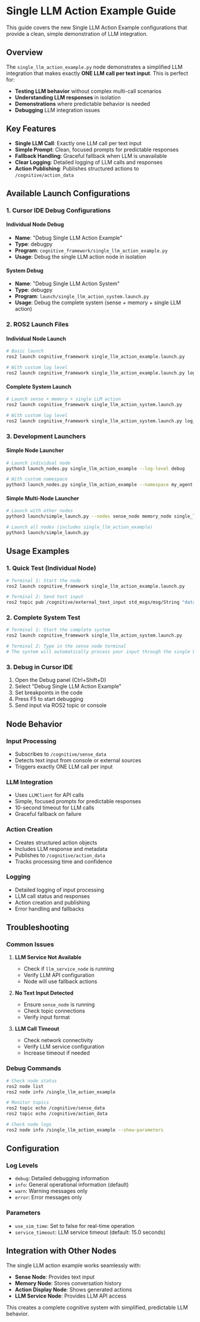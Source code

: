 # Single LLM Action Example Guide

This guide covers the new Single LLM Action Example configurations that provide a clean, simple demonstration of LLM integration.

## Overview

The `single_llm_action_example.py` node demonstrates a simplified LLM integration that makes exactly **ONE LLM call per text input**. This is perfect for:

- **Testing LLM behavior** without complex multi-call scenarios
- **Understanding LLM responses** in isolation
- **Demonstrations** where predictable behavior is needed
- **Debugging** LLM integration issues

## Key Features

- **Single LLM Call**: Exactly one LLM call per text input
- **Simple Prompt**: Clean, focused prompts for predictable responses
- **Fallback Handling**: Graceful fallback when LLM is unavailable
- **Clear Logging**: Detailed logging of LLM calls and responses
- **Action Publishing**: Publishes structured actions to `/cognitive/action_data`

## Available Launch Configurations

### 1. Cursor IDE Debug Configurations

#### Individual Node Debug
- **Name**: "Debug Single LLM Action Example"
- **Type**: debugpy
- **Program**: `cognitive_framework/single_llm_action_example.py`
- **Usage**: Debug the single LLM action node in isolation

#### System Debug
- **Name**: "Debug Single LLM Action System"
- **Type**: debugpy
- **Program**: `launch/single_llm_action_system.launch.py`
- **Usage**: Debug the complete system (sense + memory + single LLM action)

### 2. ROS2 Launch Files

#### Individual Node Launch
```bash
# Basic launch
ros2 launch cognitive_framework single_llm_action_example.launch.py

# With custom log level
ros2 launch cognitive_framework single_llm_action_example.launch.py log_level:=debug
```

#### Complete System Launch
```bash
# Launch sense + memory + single LLM action
ros2 launch cognitive_framework single_llm_action_system.launch.py

# With custom log level
ros2 launch cognitive_framework single_llm_action_system.launch.py log_level:=debug
```

### 3. Development Launchers

#### Simple Node Launcher
```bash
# Launch individual node
python3 launch_nodes.py single_llm_action_example --log-level debug

# With custom namespace
python3 launch_nodes.py single_llm_action_example --namespace my_agent
```

#### Simple Multi-Node Launcher
```bash
# Launch with other nodes
python3 launch/simple_launch.py --nodes sense_node memory_node single_llm_action_example

# Launch all nodes (includes single_llm_action_example)
python3 launch/simple_launch.py
```

## Usage Examples

### 1. Quick Test (Individual Node)
```bash
# Terminal 1: Start the node
ros2 launch cognitive_framework single_llm_action_example.launch.py

# Terminal 2: Send test input
ros2 topic pub /cognitive/external_text_input std_msgs/msg/String "data: 'Hello, how are you?'"
```

### 2. Complete System Test
```bash
# Terminal 1: Start the complete system
ros2 launch cognitive_framework single_llm_action_system.launch.py

# Terminal 2: Type in the sense node terminal
# The system will automatically process your input through the single LLM action
```

### 3. Debug in Cursor IDE
1. Open the Debug panel (Ctrl+Shift+D)
2. Select "Debug Single LLM Action Example"
3. Set breakpoints in the code
4. Press F5 to start debugging
5. Send input via ROS2 topic or console

## Node Behavior

### Input Processing
- Subscribes to `/cognitive/sense_data`
- Detects text input from console or external sources
- Triggers exactly ONE LLM call per input

### LLM Integration
- Uses `LLMClient` for API calls
- Simple, focused prompts for predictable responses
- 10-second timeout for LLM calls
- Graceful fallback on failure

### Action Creation
- Creates structured action objects
- Includes LLM response and metadata
- Publishes to `/cognitive/action_data`
- Tracks processing time and confidence

### Logging
- Detailed logging of input processing
- LLM call status and responses
- Action creation and publishing
- Error handling and fallbacks

## Troubleshooting

### Common Issues

1. **LLM Service Not Available**
   - Check if `llm_service_node` is running
   - Verify LLM API configuration
   - Node will use fallback actions

2. **No Text Input Detected**
   - Ensure `sense_node` is running
   - Check topic connections
   - Verify input format

3. **LLM Call Timeout**
   - Check network connectivity
   - Verify LLM service configuration
   - Increase timeout if needed

### Debug Commands
```bash
# Check node status
ros2 node list
ros2 node info /single_llm_action_example

# Monitor topics
ros2 topic echo /cognitive/sense_data
ros2 topic echo /cognitive/action_data

# Check node logs
ros2 node info /single_llm_action_example --show-parameters
```

## Configuration

### Log Levels
- `debug`: Detailed debugging information
- `info`: General operational information (default)
- `warn`: Warning messages only
- `error`: Error messages only

### Parameters
- `use_sim_time`: Set to false for real-time operation
- `service_timeout`: LLM service timeout (default: 15.0 seconds)

## Integration with Other Nodes

The single LLM action example works seamlessly with:

- **Sense Node**: Provides text input
- **Memory Node**: Stores conversation history
- **Action Display Node**: Shows generated actions
- **LLM Service Node**: Provides LLM API access

This creates a complete cognitive system with simplified, predictable LLM behavior. 